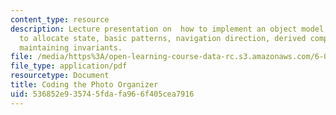 ```yaml
---
content_type: resource
description: Lecture presentation on  how to implement an object model, transform
  to allocate state, basic patterns, navigation direction, derived components, and
  maintaining invariants.
file: /media/https%3A/open-learning-course-data-rc.s3.amazonaws.com/6-005-elements-of-software-construction-fall-2008/536852e935745fdafa966f405cea7916_MIT6_005f08_lec19.pdf
file_type: application/pdf
resourcetype: Document
title: Coding the Photo Organizer
uid: 536852e9-3574-5fda-fa96-6f405cea7916
---
```

